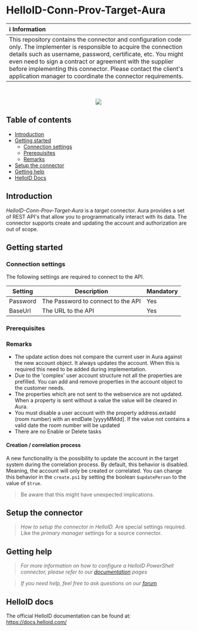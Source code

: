 
# HelloID-Conn-Prov-Target-Aura


| :information_source: Information |
|:---------------------------|
| This repository contains the connector and configuration code only. The implementer is responsible to acquire the connection details such as username, password, certificate, etc. You might even need to sign a contract or agreement with the supplier before implementing this connector. Please contact the client's application manager to coordinate the connector requirements. |
<br />
<p align="center">
  <img src="https://www.tools4ever.nl/connector-logos/aurasoftware-logo.png">
</p> 

## Table of contents

- [Introduction](#Introduction)
- [Getting started](#Getting-started)
  + [Connection settings](#Connection-settings)
  + [Prerequisites](#Prerequisites)
  + [Remarks](#Remarks)
- [Setup the connector](@Setup-The-Connector)
- [Getting help](#Getting-help)
- [HelloID Docs](#HelloID-docs)

## Introduction

_HelloID-Conn-Prov-Target-Aura_ is a _target_ connector. Aura provides a set of REST API's that allow you to programmatically interact with its data. The connector supports create and updating the account and authorization are out of scope.



## Getting started

### Connection settings

The following settings are required to connect to the API.

| Setting      | Description                        | Mandatory   |
| ------------ | -----------                        | ----------- |
| Password     | The Password to connect to the API| Yes         |
| BaseUrl      | The URL to the API                 | Yes         |

### Prerequisites

### Remarks
- The update action does not compare the current user in Aura against the new account object. It always updates the account. When this is required this need to be added during implementation.
- Due to the 'complex' user account structure not all the properties are prefilled. You can add and remove properties in the account object to the customer needs.
- The properties which are not sent to the webservice are not updated. When a property is sent without a value the value will be cleared in Aura.
- You must disable a user account with the property address.extadd (room number) with an endDate [yyyyMMdd]. If the value not contains a valid date the room number will be updated
- There are no Enable or Delete tasks

#### Creation / correlation process

A new functionality is the possibility to update the account in the target system during the correlation process. By default, this behavior is disabled. Meaning, the account will only be created or correlated.
You can change this behavior in the `create.ps1` by setting the boolean `$updatePerson` to the value of `$true`.
> Be aware that this might have unexpected implications.

## Setup the connector

> _How to setup the connector in HelloID._ Are special settings required. Like the _primary manager_ settings for a source connector.

## Getting help

> _For more information on how to configure a HelloID PowerShell connector, please refer to our [documentation](https://docs.helloid.com/hc/en-us/articles/360012558020-Configure-a-custom-PowerShell-target-system) pages_

> _If you need help, feel free to ask questions on our [forum](https://forum.helloid.com)_

## HelloID docs

The official HelloID documentation can be found at: https://docs.helloid.com/
